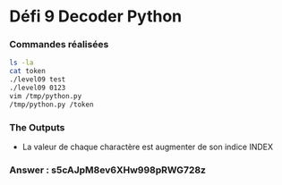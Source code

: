 # Défi 9 Decoder Python

### Commandes réalisées
```bash
ls -la
cat token
./level09 test
./level09 0123
vim /tmp/python.py
/tmp/python.py /token
```
### The Outputs

* La valeur de chaque charactère est augmenter de son indice INDEX

### Answer : s5cAJpM8ev6XHw998pRWG728z